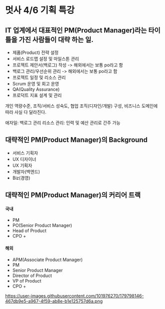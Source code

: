 # 멋사 4/6 기획 특강

## IT 업계에서 대표적인 PM(Product Manager)라는 타이틀을 가진 사람들이 대략 하는 일.
- 제품(Product) 전략 설정
- 서비스 로드맵 설정 및 마일스톤 관리
- 프로젝트 제안서(백로그) 작성 -> 해외에서는 보통 po라고 함
- 백로그 관리/우선순위 관리 -> 해외에서는 보통 po라고 함
- 프로젝트 일정 및 리소스 관리
- Scrum 운영 및 회고 운영
- QA(Quality Assurance)
- 프로덕트 지표 설계 및 관리

개인 역량수준, 조직/서비스 성숙도, 협업 조직(디자인/개발) 구성, 비즈니스 도메인에 따라 사실 다 달라진다.

애자일: 백로그 관리
리소스 관리: 인력 및 예산 관리로 간주 가능

## 대략적인 PM(Product Manager)의 Background
- 서비스 기획자
- UX 디자이너
- UX 기획자
- 개발자(백엔드)
- Biz(경영)

## 대략적인 PM(Product Manager)의 커리어 트랙
#### 국내 
- PM
- PO(Senior Product Manager)
- Head of Product
- CPO +
#### 해외
- APM(Associate Product Manager)
- PM
- Senior Product Manager
- Director of Product
- VP of Product
- CPO +

https://user-images.githubusercontent.com/101976270/179798146-467db9e5-a967-4f59-ab8e-b1e125757d6a.png
